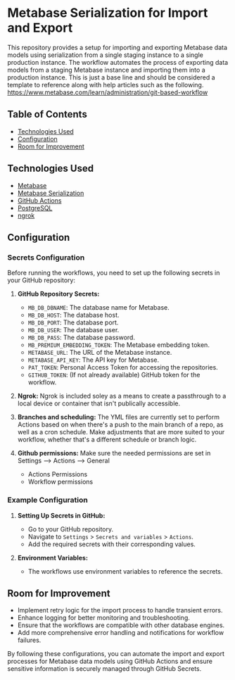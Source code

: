 # Metabase Serialization for Import and Export

This repository provides a setup for importing and exporting Metabase data models using serialization from a single staging instance to a single production instance. The workflow automates the process of exporting data models from a staging Metabase instance and importing them into a production instance. This is just a base line and should be considered a template to reference along with help articles such as the following.
https://www.metabase.com/learn/administration/git-based-workflow

## Table of Contents
* [Technologies Used](#technologies-used)
* [Configuration](#configuration)
* [Room for Improvement](#room-for-improvement)

## Technologies Used
- [Metabase](https://www.metabase.com/)
- [Metabase Serialization](https://www.metabase.com/docs/latest/installation-and-operation/serialization)
- [GitHub Actions](https://github.com/features/actions)
- [PostgreSQL](https://www.postgresql.org/)
- [ngrok](https://ngrok.com/)


## Configuration

### Secrets Configuration

Before running the workflows, you need to set up the following secrets in your GitHub repository:

1. **GitHub Repository Secrets:**
   - `MB_DB_DBNAME`: The database name for Metabase.
   - `MB_DB_HOST`: The database host.
   - `MB_DB_PORT`: The database port.
   - `MB_DB_USER`: The database user.
   - `MB_DB_PASS`: The database password.
   - `MB_PREMIUM_EMBEDDING_TOKEN`: The Metabase embedding token.
   - `METABASE_URL`: The URL of the Metabase instance.
   - `METABASE_API_KEY`: The API key for Metabase.
   - `PAT_TOKEN`: Personal Access Token for accessing the repositories.
   - `GITHUB_TOKEN`: (If not already available) GitHub token for the workflow.
  
2. **Ngrok:**
Ngrok is included soley as a means to create a passthrough to a local device or container that isn't publically accessible.

3. **Branches and scheduling:**
The YML files are currently set to perform Actions based on when there's a push to the main branch of a repo, as well as a cron schedule. Make adjustments that are more suited to your workflow, whether that's a different schedule or branch logic.

4. **Github permissions:**
Make sure the needed permissions are set in Settings --> Actions --> General
   - Actions Permissions
   - Workflow permissions


### Example Configuration

1. **Setting Up Secrets in GitHub:**
   - Go to your GitHub repository.
   - Navigate to `Settings` > `Secrets and variables` > `Actions`.
   - Add the required secrets with their corresponding values.

2. **Environment Variables:**
   - The workflows use environment variables to reference the secrets.



## Room for Improvement
- Implement retry logic for the import process to handle transient errors.
- Enhance logging for better monitoring and troubleshooting.
- Ensure that the workflows are compatible with other database engines.
- Add more comprehensive error handling and notifications for workflow failures.

By following these configurations, you can automate the import and export processes for Metabase data models using GitHub Actions and ensure sensitive information is securely managed through GitHub Secrets.

